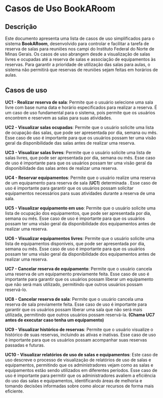 ﻿# Casos de Uso BookARoom

## Descrição
Este documento apresenta uma lista de casos de uso simplificados para o sistema **BookARoom**, desenvolvido para controlar e facilitar a tarefa de reserva de salas para reuniões nos campi do Instituto Federal do Norte de Minas Gerais. Os casos de uso abrangem desde a visualização de salas livres e ocupadas até a reserva de salas e associação de equipamentos às reservas. Para garantir a prioridade de utilização das salas para aulas, o sistema não permitirá que reservas de reuniões sejam feitas em horários de aulas.


## Casos de uso

**UC1 - Realizar reserva de sala**: Permite que o usuário selecione uma sala livre com base numa data e horário especificados para realizar a reserva. É um caso de uso fundamental para o sistema, pois permite que os usuários encontrem e reservem as salas para suas atividades.

**UC2 - Visualizar  salas ocupadas**:  Permite que o usuário solicite uma lista de ocupação das salas, que pode ser apresentada por dia, semana ou mês. Esse caso de uso é importante para que os usuários possam ter uma visão geral da disponibilidade das salas antes de realizar uma reserva.

**UC3 - Visualizar  salas livres**:  Permite que o usuário solicite uma lista de  salas livres, que pode ser apresentada por dia, semana ou mês. Esse caso de uso é importante para que os usuários possam ter uma visão geral da disponibilidade das salas antes de realizar uma reserva.
    
**UC4 - Reservar equipamentos**: Permite que o usuário realize uma reserva de um equipamento para reserva de sala (**UC1**) determinada . Esse caso de uso é importante para garantir que os usuários possam solicitar equipamentos necessários para suas atividades durante a reserva de uma sala.

**UC5 - Visualizar  equipamento em uso**:  Permite que o usuário solicite uma lista de ocupação dos equipamentos, que pode ser apresentada por dia, semana ou mês. Esse caso de uso é importante para que os usuários possam ter uma visão geral da disponibilidade dos equipamentos antes de realizar uma reserva.

**UC6 - Visualizar  equipamentos livres**:  Permite que o usuário solicite uma lista de equipamentos disponíveis, que pode ser apresentada por dia, semana ou mês. Esse caso de uso é importante para que os usuários possam ter uma visão geral da disponibilidade dos equipamentos antes de realizar uma reserva.

**UC7 - Cancelar reserva de equipamento**: Permite que o usuário cancela uma reserva de um equipamento previamente feita. Esse caso de uso é importante para garantir que os usuários possam liberar um equipamento que não será mais utilizado, permitindo que outros usuários possam reservá-lo.

**UC8 - Cancelar reserva de sala**: Permite que o usuário cancela uma reserva de sala previamente feita. Esse caso de uso é importante para garantir que os usuários possam liberar uma sala que não será mais utilizada, permitindo que outros usuários possam reservá-la. **(Chama UC7 antes de executar caso tenha um equipamento)**

**UC9 - Visualizar histórico de reservas**: Permite que o usuário visualize o histórico de suas reservas, incluindo as ativas e inativas. Esse caso de uso é importante para que os usuários possam acompanhar suas reservas passadas e futuras.


**UC10 - Visualizar relatórios de uso de salas e equipamentos**: Este caso de uso descreve o processo de visualização de relatórios de uso de salas e equipamentos, permitindo que os administradores vejam como as salas e equipamentos estão sendo utilizados em diferentes períodos. Esse caso de uso é importante para permitir que os administradores avaliem a eficiência do uso das salas e equipamentos, identificando áreas de melhoria e tomando decisões informadas sobre como alocar recursos de forma mais eficiente.

